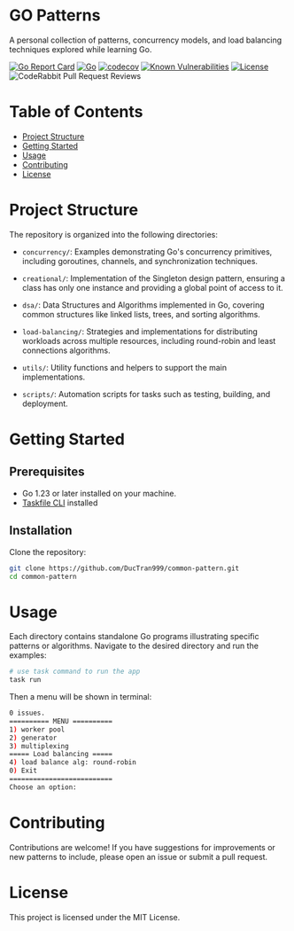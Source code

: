 # GO Patterns
A personal collection of patterns, concurrency models, and load balancing techniques explored while learning Go.

[![Go Report Card](https://goreportcard.com/badge/github.com/DucTran999/common-pattern)](https://goreportcard.com/report/github.com/DucTran999/common-pattern)
[![Go](https://img.shields.io/badge/Go-1.23-blue?logo=go)](https://golang.org)
[![codecov](https://codecov.io/gh/DucTran999/common-pattern/graph/badge.svg?token=5XBMMBKCPD)](https://codecov.io/gh/DucTran999/common-pattern)
[![Known Vulnerabilities](https://snyk.io/test/github/ductran999/common-pattern/badge.svg)](https://snyk.io/test/github/ductran999/common-pattern)
[![License](https://img.shields.io/github/license/DucTran999/common-pattern)](LICENSE)
![CodeRabbit Pull Request Reviews](https://img.shields.io/coderabbit/prs/github/DucTran999/common-pattern?utm_source=oss&utm_medium=github&utm_campaign=DucTran999%2Fcommon-pattern&labelColor=171717&color=FF570A&link=https%3A%2F%2Fcoderabbit.ai&label=CodeRabbit+Reviews)

# Table of Contents
- [Project Structure](#project-structure)
- [Getting Started](#getting-started)
- [Usage](#usage)
- [Contributing](#contributing)
- [License](#license)

# Project Structure
The repository is organized into the following directories:

- `concurrency/`: Examples demonstrating Go's concurrency primitives, including goroutines, channels, and synchronization techniques.

- `creational/`: Implementation of the Singleton design pattern, ensuring a class has only one instance and providing a global point of access to it.

- `dsa/`: Data Structures and Algorithms implemented in Go, covering common structures like linked lists, trees, and sorting algorithms.

- `load-balancing/`: Strategies and implementations for distributing workloads across multiple resources, including round-robin and least connections algorithms.

- `utils/`: Utility functions and helpers to support the main implementations.

- `scripts/`: Automation scripts for tasks such as testing, building, and deployment.

# Getting Started

## Prerequisites
- Go 1.23 or later installed on your machine.
- [Taskfile CLI](https://taskfile.dev/) installed

## Installation
Clone the repository:
```bash
git clone https://github.com/DucTran999/common-pattern.git
cd common-pattern
```

# Usage
Each directory contains standalone Go programs illustrating specific patterns or algorithms. Navigate to the desired directory and run the examples:
```sh
# use task command to run the app
task run
```
Then a menu will be shown in terminal:
```sh
0 issues. 
========== MENU ==========
1) worker pool
2) generator
3) multiplexing
===== Load balancing =====
4) load balance alg: round-robin
0) Exit
==========================
Choose an option: 
```

# Contributing
Contributions are welcome! If you have suggestions for improvements or new patterns to include, please open an issue or submit a pull request.

# License
This project is licensed under the MIT License.